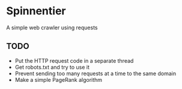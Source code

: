 Spinnentier
===========

A simple web crawler using requests

## TODO 

* Put the HTTP request code in a separate thread
* Get robots.txt and try to use it
* Prevent sending too many requests at a time to the same domain
* Make a simple PageRank algorithm
